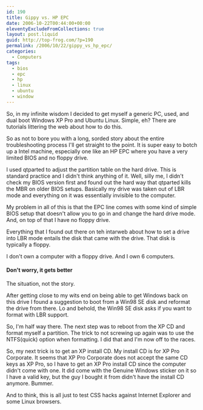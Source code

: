 ```yaml
---
id: 190
title: Gippy vs. HP EPC
date: 2006-10-22T00:44:00+00:00
eleventyExcludeFromCollections: true
layout: post.liquid
guid: http://top-frog.com/?p=190
permalink: /2006/10/22/gippy_vs_hp_epc/
categories:
  - Computers
tags:
  - bios
  - epc
  - hp
  - linux
  - ubuntu
  - window
---
```

So, in my infinite wisdom I decided to get myself a generic PC, used, and dual boot Windows XP Pro and Ubuntu Linux. Simple, eh? There are tutorials littering the web about how to do this.

So as not to bore you with a long, sorded story about the entire troubleshooting process I'll get straight to the point. It is super easy to botch up a Intel machine, especially one like an HP EPC where you have a very limited BIOS and no floppy drive.



I used qtparted to adjust the partition table on the hard drive. This is standard practice and I didn't think anything of it. Well, silly me, I didn't check my BIOS version first and found out the hard way that qtparted kills the MBR on older BIOS setups. Basically my drive was taken out of LBR mode and everything on it was essentially invisible to the computer.

My problem in all of this is that the EPC line comes with some kind of simple BIOS setup that doesn't allow you to go in and change the hard drive mode. And, on top of that I have no floppy drive.

Everything that I found out there on teh intarweb about how to set a drive into LBR mode entails the disk that came with the drive. That disk is typically a floppy. 

I don't own a computer with a floppy drive. And I own 6 computers.

#### Don't worry, it gets better

The situation, not the story.

After getting close to my wits end on being able to get Windows back on this drive I found a suggestion to boot from a Win98 SE disk and reformat the drive from there. Lo and behold, the Win98 SE disk asks if you want to format with LBR support. 

So, I'm half way there. The next step was to reboot from the XP CD and format myself a partition. The trick to not screwing up again was to use the NTFS(quick) option when formatting. I did that and I'm now off to the races.

So, my next trick is to get an XP install CD. My install CD is for XP Pro Corporate. It seems that XP Pro Corporate does not accept the same CD keys as XP Pro, so I have to get an XP Pro install CD since the computer didn't come with one. It did come with the Genuine Windows sticker on it so I have a valid key, but the guy I bought it from didn't have the install CD anymore. Bummer.

And to think, this is all just to test CSS hacks against Internet Explorer and some Linux browsers.
